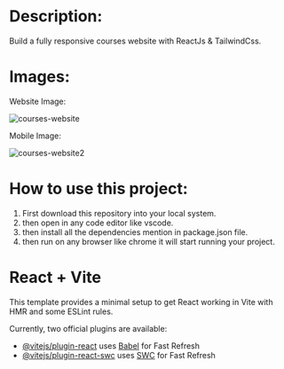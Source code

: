 # Description:

Build a fully responsive courses website with ReactJs & TailwindCss.

# Images:

 Website Image:
 
![courses-website](https://github.com/adarsh206/courses-website/assets/76390366/ebded75e-965b-4b7a-b562-897ffadea62a)

Mobile Image:

![courses-website2](https://github.com/adarsh206/courses-website/assets/76390366/ee69637d-df85-4d59-8f3a-a566430c94c6)


# How to use this project:

1. First download this repository into your local system.
2. then open in any code editor like vscode.
3. then install all the dependencies mention in package.json file.
4. then run on any browser like chrome it will start running your project.




# React + Vite

This template provides a minimal setup to get React working in Vite with HMR and some ESLint rules.

Currently, two official plugins are available:

- [@vitejs/plugin-react](https://github.com/vitejs/vite-plugin-react/blob/main/packages/plugin-react/README.md) uses [Babel](https://babeljs.io/) for Fast Refresh
- [@vitejs/plugin-react-swc](https://github.com/vitejs/vite-plugin-react-swc) uses [SWC](https://swc.rs/) for Fast Refresh
